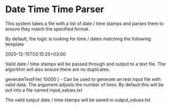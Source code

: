 # Date Time Time Parser

This system takes a file with a list of date / time stamps and parses them to ensure they match the specified format.

By default, the logic is looking for time / dates matching the following template

2020-12-15T03:15:25+03:00

Valid date / time stamps will be passed through and output to a text file. The algorithm will also ensure there are no duplicates.


generateTestFile( 10000 ) - Can be used to generate an test input file with valid data. The argument adjusts the number of lines. By default this will be put into a file named input_values.txt

The valid output date / time stamps will be saved in output_values.txt



